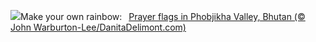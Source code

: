 ![](https://www.bing.com/th?id=OHR.BhutanSolstice_EN-US7410762908_UHD.jpg&w=1000)Make your own rainbow:&nbsp;&ensp;[Prayer flags in Phobjikha Valley, Bhutan (© John Warburton-Lee/DanitaDelimont.com)](https://www.bing.com/th?id=OHR.BhutanSolstice_EN-US7410762908_UHD.jpg)
<br><br/>
